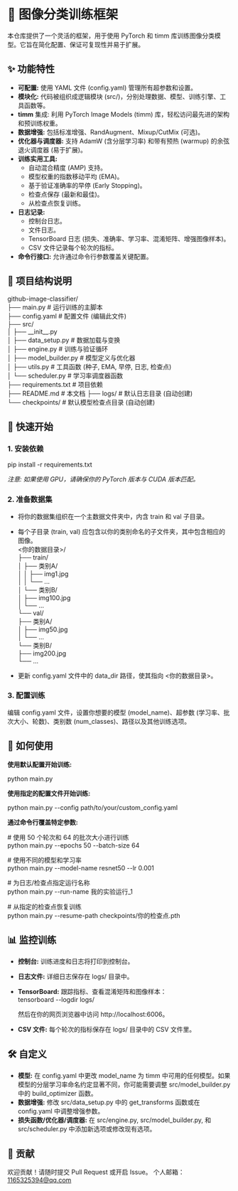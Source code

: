 # **🚀 图像分类训练框架**

本仓库提供了一个灵活的框架，用于使用 PyTorch 和 timm 库训练图像分类模型。它旨在简化配置、保证可复现性并易于扩展。

## **✨ 功能特性**

* **可配置:** 使用 YAML 文件 (config.yaml) 管理所有超参数和设置。  
* **模块化:** 代码被组织成逻辑模块 (src/)，分别处理数据、模型、训练引擎、工具函数等。  
* **timm** 集成: 利用 PyTorch Image Models (timm) 库，轻松访问最先进的架构和预训练权重。  
* **数据增强:** 包括标准增强、RandAugment、Mixup/CutMix (可选)。  
* **优化器与调度器:** 支持 AdamW (含分层学习率) 和带有预热 (warmup) 的余弦退火调度器 (易于扩展)。  
* **训练实用工具:**  
  * 自动混合精度 (AMP) 支持。  
  * 模型权重的指数移动平均 (EMA)。  
  * 基于验证准确率的早停 (Early Stopping)。  
  * 检查点保存 (最新和最佳)。  
  * 从检查点恢复训练。  
* **日志记录:**  
  * 控制台日志。  
  * 文件日志。  
  * TensorBoard 日志 (损失、准确率、学习率、混淆矩阵、增强图像样本)。  
  * CSV 文件记录每个轮次的指标。  
* **命令行接口:** 允许通过命令行参数覆盖关键配置。

## **📁 项目结构说明**

github-image-classifier/  
├── main.py             \# 运行训练的主脚本  
├── config.yaml         \# 配置文件 (编辑此文件)  
├── src/  
│   ├── \_\_init\_\_.py  
│   ├── data\_setup.py   \# 数据加载与变换  
│   ├── engine.py       \# 训练与验证循环  
│   ├── model\_builder.py \# 模型定义与优化器  
│   ├── utils.py        \# 工具函数 (种子, EMA, 早停, 日志, 检查点)  
│   └── scheduler.py    \# 学习率调度器函数  
├── requirements.txt    \# 项目依赖  
├── README.md           \# 本文档 
├── logs/               \# 默认日志目录 (自动创建)  
└── checkpoints/        \# 默认模型检查点目录 (自动创建)

## **🚀 快速开始**

### **1\. 安装依赖**

pip install \-r requirements.txt

*注意: 如果使用 GPU，请确保你的 PyTorch 版本与 CUDA 版本匹配。*

### **2\. 准备数据集**

* 将你的数据集组织在一个主数据文件夹中，内含 train 和 val 子目录。  
* 每个子目录 (train, val) 应包含以你的类别命名的子文件夹，其中包含相应的图像。  
  \<你的数据目录\>/  
  ├── train/  
  │   ├── 类别A/  
  │   │   ├── img1.jpg  
  │   │   └── ...  
  │   └── 类别B/  
  │       ├── img100.jpg  
  │       └── ...  
  └── val/  
      ├── 类别A/  
      │   ├── img50.jpg  
      │   └── ...  
      └── 类别B/  
          ├── img200.jpg  
          └── ...

* 更新 config.yaml 文件中的 data\_dir 路径，使其指向 \<你的数据目录\>。

### **3\. 配置训练**

编辑 config.yaml 文件，设置你想要的模型 (model\_name)、超参数 (学习率、批次大小、轮数)、类别数 (num\_classes)、路径以及其他训练选项。

## **🏃 如何使用**

**使用默认配置开始训练:**

python main.py

**使用指定的配置文件开始训练:**

python main.py \--config path/to/your/custom\_config.yaml

**通过命令行覆盖特定参数:**

\# 使用 50 个轮次和 64 的批次大小进行训练  
python main.py \--epochs 50 \--batch-size 64

\# 使用不同的模型和学习率  
python main.py \--model-name resnet50 \--lr 0.001

\# 为日志/检查点指定运行名称  
python main.py \--run-name 我的实验运行\_1

\# 从指定的检查点恢复训练  
python main.py \--resume-path checkpoints/你的检查点.pth

## **📊 监控训练**

* **控制台:** 训练进度和日志将打印到控制台。  

* **日志文件:** 详细日志保存在 logs/ 目录中。  

* **TensorBoard:** 跟踪指标、查看混淆矩阵和图像样本：  
  tensorboard \--logdir logs/

  然后在你的网页浏览器中访问 http://localhost:6006。  

* **CSV 文件:** 每个轮次的指标保存在 logs/ 目录中的 CSV 文件里。

## **🛠️ 自定义**

* **模型:** 在 config.yaml 中更改 model\_name 为 timm 中可用的任何模型。如果模型的分层学习率命名约定显著不同，你可能需要调整 src/model\_builder.py 中的 build\_optimizer 函数。  
* **数据增强:** 修改 src/data\_setup.py 中的 get\_transforms 函数或在 config.yaml 中调整增强参数。  
* **损失函数/优化器/调度器:** 在 src/engine.py, src/model\_builder.py, 和 src/scheduler.py 中添加新选项或修改现有选项。

## **🙏 贡献**

欢迎贡献！请随时提交 Pull Request 或开启 Issue。
个人邮箱：1165325394@qq.com
